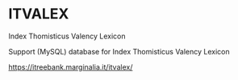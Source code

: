# ITVALEX
Index Thomisticus Valency Lexicon

Support (MySQL) database for Index Thomisticus Valency Lexicon

https://itreebank.marginalia.it/itvalex/

